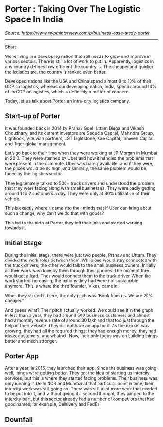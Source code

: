 # Porter : Taking Over The Logistic Space In India

*Source: https://www.mypminterview.com/p/business-case-study-porter*

---

[Share](https://www.mypminterview.com/p/business-case-study-porter?utm_source=substack&utm_medium=email&utm_content=share&action=share)





We’re living in a developing nation that still needs to grow and improve in various sectors. There is still a lot of work to put in. Apparently, logistics in any country defines how efficient the country is. The cheaper and quicker the logistics are, the country is ranked even better.

Developed nations like the USA and China spend almost 8 to 10% of their GDP on logistics, whereas our developing nation, India, spends around 14% of its GDP on logistics, which is definitely a matter of concern.

Today, let us talk about Porter, an intra-city logistics company.



## Start-up of Porter



It was founded back in 2014 by Pranav Goel, Uttam Digga and Vikash Choudhary, and its current investors are Sequoia Capital, Mahindra Group, Lightrock, Vitruvian partners, LGT Lightstone, Kae Capital, Innoven Capital and Tiger global management.

Let’s go back to their time when they were working at JP Morgan in Mumbai in 2013. They were stunned by Uber and how it handled the problems that were present in the commute. Uber was barely available, and if they were, the prices would be so high, and similarly, the same problem would be faced by the logistics sector.

They legitimately talked to 500+ truck drivers and understood the problem that they were facing along with small businesses. They were badly getting around 1 to 2 customers a day. They were only at 30% utilization of their vehicle.

This is exactly where it came into their minds that if Uber can bring about such a change, why can’t we do that with goods?

This led to the birth of Porter, they left their jobs and started working towards it.



## Initial Stage

During the initial stage, there were just two people, Pranav and Uttam. They divided the work roles between them. While one would stay connected with the truck drivers, the other would talk to the small business owners. Initially all their work was done by them through their phones. The moment they would get a lead. They would connect them to the truck driver. When the work started increasing, the options they had were not sustainable anymore. This is where the third founder, Vikas, came in.

When they started it there, the only pitch was “Book from us. We are 20% cheaper.”

And guess what? Their pitch actually worked. We could see it in the graph in less than a year, they had around 500 business customers and almost had a monthly revenue rate of around 30 lakh and that too just through the help of their website. They did not have an app for it. As the market was growing, they had all the required things: they had enough money, they had ideas, customers, and whatnot. Now, their only focus was on building things better and much stronger.

## Porter App

After a year, in 2015, they launched their app. Since the business was going well, things were getting better. They got the idea of starting up intercity services, but this is where they started facing problems. Their business was only running in Delhi NCR and Mumbai at that particular point in time; their intercity work was still going on. There was still a lot more work that needed to be put into it, and without giving it a second thought, they jumped to the intercity part, but this sector already had a number of competitors that had good names, for example, Delhivery and FedEx.

## Downfall

